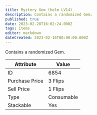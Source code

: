 ```yaml
---
title: Mystery Gem (helm LV14)
description: Contains a randomized Gem.
published: true
date: 2023-02-28T16:02:24.000Z
tags: items
editor: markdown
dateCreated: 2023-02-16T00:00:00.000Z
---
```


Contains a randomized Gem.

|Attribute|Value|
|-|-|
|ID|6854|
|Purchase Price|3 Flips|
|Sell Price|1 Flips|
|Type|Consumable|
|Stackable|Yes|

